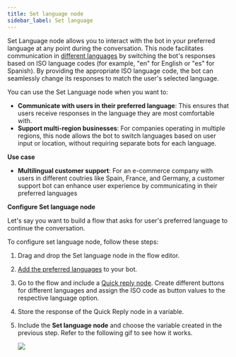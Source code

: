 ```yaml
---
title: Set language node
sidebar_label: Set language
---
```


Set Language node allows you to interact with the bot in your preferred language at any point during the conversation. This node facilitates communication in [different languages](https://docs.yellow.ai/docs/platform_concepts/studio/build/localization#add-supported-languages-to-your-bot) by switching the bot's responses based on ISO language codes (for example, "en" for English or "es" for Spanish). By providing the appropriate ISO language code, the bot can seamlessly change its responses to match the user's selected language.

You can use the Set Language node when you want to:
   * **Communicate with users in their preferred language**: This ensures that users receive responses in the language they are most comfortable with.
   * **Support multi-region businesses**: For companies operating in multiple regions, this node allows the bot to switch languages based on user input or location, without requiring separate bots for each language.
   
**Use case**

* **Multilingual customer support**: For an e-commerce company with users in different coutries like Spain, France, and Germany, a customer support bot can enhance user experience by communicating in their preferred languages

**Configure Set language node**

Let's say you want to build a flow that asks for user's preferred language to continue the conversation.

To configure set language node, follow these steps:

1. Drag and drop the Set language node in the flow editor.
  
2. [Add the preferred languages](https://docs.yellow.ai/docs/platform_concepts/studio/build/localization#set-your-preferred-language-during-bot-conversations) to your bot.

3. Go to the flow and include a [Quick reply node](https://docs.yellow.ai/docs/platform_concepts/studio/build/nodes/message-nodes1/quick-replies). Create different buttons for different languages and assign the ISO code as button values to the respective language option.

4. Store the response of the Quick Reply node in a variable.

5. Include the **Set language node** and choose the variable created in the previous step. Refer to the following gif to see how it works.

   ![](https://i.imgur.com/bWZvZ8c.gif)
   